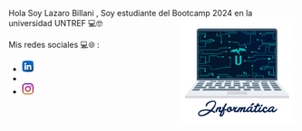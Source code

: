 Hola Soy Lazaro Billani , Soy estudiante del Bootcamp 2024 en la universidad UNTREF 💻🤓<img align='right' src='giphy.gif'
 width='200'>


Mis redes sociales 💻🌐 :
<ul> 
  <li><a href="https://www.linkedin.com/in/lazaro-billani/">
  <img width="20" heigth="20" src="linkedin.png"></a><li>
  <li><a href="https://www.instagram.com/lazarobillani/">
  <img width="20" heigth="20" src="instagram.png"></a></li>
</ul>
